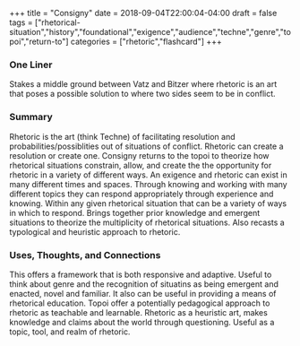 +++
title = "Consigny"
date = 2018-09-04T22:00:04-04:00
draft = false
tags = ["rhetorical-situation","history","foundational","exigence","audience","techne","genre","topoi","return-to"]
categories = ["rhetoric","flashcard"]
+++

### One Liner
Stakes a middle ground between Vatz and Bitzer where rhetoric is an art that poses a possible solution to where two sides seem to be in conflict.

### Summary
Rhetoric is the art (think Techne) of facilitating resolution and probabilities/possiblities out of situations of conflict. Rhetoric can create a resolution or create one. Consigny returns to the topoi to theorize how rhetorical situations constrain, allow, and create the the opportunity for rhetoric in a variety of different ways. An exigence and rhetoric can exist in many different times and spaces. Through knowing and working with many different topics they can respond appropriately through experience and knowing. Within any given rhetorical situation that can be a variety of ways in which to respond. Brings together prior knowledge and emergent situations to theorize the multiplicity of rhetorical situations. Also recasts a typological and heuristic approach to rhetoric.

### Uses, Thoughts, and Connections
This offers a framework that is both responsive and adaptive. Useful to think about genre and the recognition of situatins as being emergent and enacted, novel and familiar. It also can be useful in providing a means of rhetorical education. Topoi offer a potentially pedagogical approach to rhetoric as teachable and learnable. Rhetoric as a heuristic art, makes knowledge and claims about the world through questioning. Useful as a topic, tool, and realm of rhetoric.
